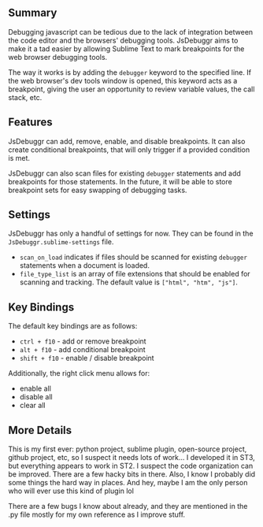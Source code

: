Summary
---------
Debugging javascript can be tedious due to the lack of integration between the code editor and the browsers' debugging tools. JsDebuggr aims to make it a tad easier by allowing Sublime Text to mark breakpoints for the web browser debugging tools.  

The way it works is by adding the `debugger` keyword to the specified line. If the web browser's dev tools window is opened, this keyword acts as a breakpoint, giving the user an opportunity to review variable values, the call stack, etc.


Features
--------
JsDebuggr can add, remove, enable, and disable breakpoints. It can also create conditional breakpoints, that will only trigger if a provided condition is met.

JsDebuggr can also scan files for existing `debugger` statements and add breakpoints for those statements. In the future, it will be able to store breakpoint sets for easy swapping of debugging tasks.


Settings
--------
JsDebuggr has only a handful of settings for now. They can be found in the `JsDebuggr.sublime-settings` file.  

* `scan_on_load` indicates if files should be scanned for existing `debugger` statements when a document is loaded.
* `file_type_list` is an array of file extensions that should be enabled for scanning and tracking. The default value is `["html", "htm", "js"]`.


Key Bindings
------------
The default key bindings are as follows:

* `ctrl + f10` - add or remove breakpoint
* `alt + f10` - add conditional breakpoint
* `shift + f10` - enable / disable breakpoint

Additionally, the right click menu allows for:

* enable all
* disable all
* clear all


More Details
-------
This is my first ever: python project, sublime plugin, open-source project, github project, etc, so I suspect it needs lots of work... I developed it in ST3, but everything appears to work in ST2. I suspect the code organization can be improved. There are a few hacky bits in there. Also, I know I probably did some things the hard way in places. And hey, maybe I am the only person who will ever use this kind of plugin lol  

There are a few bugs I know about already, and they are mentioned in the .py file mostly for my own reference as I improve stuff.

